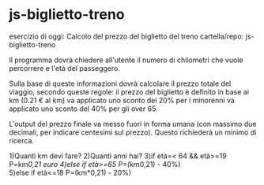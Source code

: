 # js-biglietto-treno

esercizio di oggi: Calcolo del prezzo del biglietto del treno
cartella/repo: js-biglietto-treno

Il programma dovrà chiedere all'utente il numero di chilometri che vuole percorrere e l'età del passeggero.

Sulla base di queste informazioni dovrà calcolare il prezzo totale del viaggio, secondo queste regole:
il prezzo del biglietto è definito in base ai km (0.21 € al km)
va applicato uno sconto del 20% per i minorenni
va applicato uno sconto del 40% per gli over 65.

L'output del prezzo finale va messo fuori in forma umana (con massimo due decimali, per indicare centesimi sul prezzo). Questo richiederà un minimo di ricerca.


1)Quanti km devi fare?
2)Quanti anni hai?
3)if età=< 64 && età>=19
    P=km*0,21 euro
4)else if età>=65
    P=(km*0,21) - 40%)    
5)else if età<=18
    P=(km*0,21) - 20%)    

